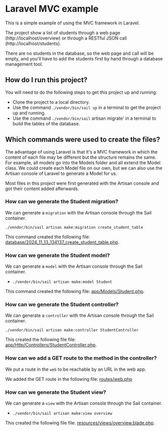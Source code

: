 # Laravel MVC example

This is a simple example of using the MVC framework in Laravel.

The project show a list of students through a web page (http://localhost/overview) or through a RESTful JSON call (http://localhost/students).

There are no students in the database, so the web page and call will be empty, and you'll have to add the students first by hand through a database management tool.

## How do I run this project?

You will need to do the following steps to get this project up and running:
* Clone the project to a local directory.
* Use the command `./vendor/bin/sail up` in a terminal to get the project up and running.
* Use the command `./vendor/bin/sail` artisan migrate' in a terminal to build the tables of the database.

## Which commands were used to create the files?

The advantage of using Laravel is that it's a MVC framework in which the content of each file may be different but the structure remains the same. For example, all models go into the Models folder and all extend the Model class. We could create each Model file on our own, but we can also use the Artisan console of Laravel to generate a Model for us.

Most files in this project were first generated with the Artisan console and got their content added afterwards.

### How can we generate the Student migration?

We can generate a `migration` with the Artisan console through the Sail container.

`./vendor/bin/sail artisan make:migration create_student_table`

This command created the following file: [database/2024_11_13_134137_create_student_table.php](database/migrations/2024_11_13_134137_create_student_table.php).

### How can we generate the Student model?

We can generate a `model` with the Artisan console through the Sail container.

* `./vendor/bin/sail artisan make:model Student`

This command created the following file: [app/Models/Student.php](/app/Models/Student.php).

### How can we generate the Student controller?

We can generate a `controller` with the Artisan console through the Sail container.

`./vendor/bin/sail artisan make:controller StudentController`

This created the following file file: [app/Http/Controllers/StudentController.php](app/Http/Controllers/StudentController.php).

### How can we add a GET route to the method in the controller?

We put a route in the `web` to be reachable by an URL in the web app.

We added the GET route in the following file: [routes/web.php](routes/web.php)

### How can we generate the Student view?

We can generate a `view` with the Artisan console through the Sail container.

* `./vendor/bin/sail artisan make:view overview`

This created the following file file: [resources/views/overview.blade.php](resources/views/overview.blade.php).
